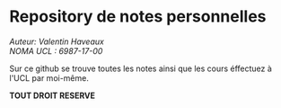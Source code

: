 # Repository de notes personnelles 
_Auteur: Valentin Haveaux_  
_NOMA UCL : 6987-17-00_

Sur ce github se trouve toutes les notes ainsi que les cours éffectuez à l'UCL par moi-même.

**TOUT DROIT RESERVE**


